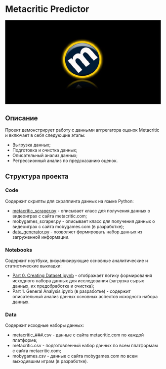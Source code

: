 # Metacritic Predictor

<p align="center"> 
<img src="Images/metacritic-logo.jpg" width="600">
</p>

## Описание

Проект демонстрирует работу с данными аггрегатора оценок Metacritic и включает в себя следующие этапы:
* Выгрузка данных;
* Подготовка и очистка данных;
* Описательный анализ данных;
* Регрессионный анализ по предсказанию оценок.

## Структура проекта
### Code

Содержит скрипты для скраппинга данных на языке Python:
* [metacritic_scraper.py](Code/metacritic_scraper.py) - описывает класс для получения данных о видеоиграх с сайта metacritic.com;
* mobygames_scraper.py -  описывает класс для получения данных о видеоиграх с сайта mobygames.com (в разработке);
* [data_generator.py](Code/data_generator.py) - позволяет формировать набор данных из загруженной информации.

### Notebooks

Содержит ноутбуки, визуализирующие основные аналитические и статистические выкладки:
* [Part 0. Creating Dataset.ipynb](Notebooks/Part%200.%20Creating%20Dataset.ipynb) - отображает логику формирования исходного набора данных для исследования (загрузка сырых данных, их предобработка и очистка);
* Part 1. General Analysis.ipynb (в разработке) - содержит описательный анализ данных основных аспектов исходного набора данных.

### Data
Содержит исходные наборы данных:
* metacritic_###.csv - данные с сайта metacritic.com по каждой платформе;
* metacritic.csv - подготовленный набор данных по всем платформам с сайта metacritic.com;
* mobygames.csv - данные с сайта mobygames.com по всем выходившим играм (в разработке).
